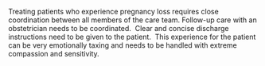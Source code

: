 Treating patients who experience pregnancy loss requires close coordination between all members of the care team. Follow-up care with an obstetrician needs to be coordinated.  Clear and concise discharge instructions need to be given to the patient.  This experience for the patient can be very emotionally taxing and needs to be handled with extreme compassion and sensitivity.